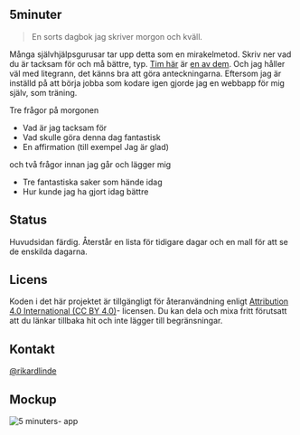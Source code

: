 ## 5minuter

> En sorts dagbok jag skriver morgon och kväll. 

Många självhjälpsgurusar tar upp detta som en mirakelmetod. Skriv ner vad du är tacksam för och må bättre, typ. [Tim här](https://tim.blog/2015/01/15/morning-pages/) är [en av dem](https://www.intelligentchange.com/blogs/read/how-tim-ferriss-uses-the-five-minute-journal-6-tips-for-new-journalers). Och jag håller väl med litegrann, det känns bra att göra anteckningarna. Eftersom jag är inställd på att börja jobba som kodare igen gjorde jag en webbapp för mig själv, som träning.

Tre frågor på morgonen

* Vad är jag tacksam för
* Vad skulle göra denna dag fantastisk
* En affirmation (till exempel Jag är glad)

och två frågor innan jag går och lägger mig

* Tre fantastiska saker som hände idag
* Hur kunde jag ha gjort idag bättre

## Status

Huvudsidan färdig. Återstår en lista för tidigare dagar och en mall för att se de enskilda dagarna.

## Licens

Koden i det här projektet är tillgängligt för återanvändning enligt [Attribution 4.0 International (CC BY 4.0)](https://creativecommons.org/licenses/by/4.0/)-  licensen. Du kan dela och mixa fritt förutsatt att du länkar tillbaka hit och inte lägger till begränsningar.

## Kontakt

[@rikardlinde](https://github.com/rikardlinde)

## Mockup

![5 minuters- app](http://rikardlinde.se/wp-content/uploads/2021/03/5-minuter-mockup.png)
